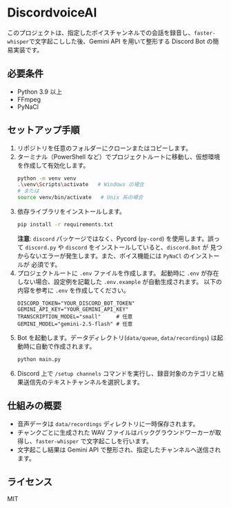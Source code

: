 # DiscordvoiceAI

このプロジェクトは、指定したボイスチャンネルでの会話を録音し、`faster-whisper`で文字起こしした後、Gemini API を用いて整形する Discord Bot の簡易実装です。

## 必要条件

- Python 3.9 以上
- FFmpeg
- PyNaCl

## セットアップ手順

1. リポジトリを任意のフォルダーにクローンまたはコピーします。
2. ターミナル（PowerShell など）でプロジェクトルートに移動し、仮想環境を作成して有効化します。
   ```bash
   python -m venv venv
   .\venv\Scripts\activate   # Windows の場合
   # または
   source venv/bin/activate   # Unix 系の場合
   ```
3. 依存ライブラリをインストールします。
   ```bash
   pip install -r requirements.txt
   ```
   **注意**: `discord` パッケージではなく、Pycord (`py-cord`) を使用します。誤って
   `discord.py` や `discord` をインストールしていると、`discord.Bot` が
   見つからないエラーが発生します。また、ボイス機能には `PyNaCl` のインストールが
   必須です。
4. プロジェクトルートに `.env` ファイルを作成します。
   起動時に `.env` が存在しない場合、設定例を記載した `.env.example` が自動生成されます。
   以下の内容を参考に `.env` を作成してください。
   ```
   DISCORD_TOKEN="YOUR_DISCORD_BOT_TOKEN"
   GEMINI_API_KEY="YOUR_GEMINI_API_KEY"
   TRANSCRIPTION_MODEL="small"     # 任意
   GEMINI_MODEL="gemini-2.5-flash" # 任意
   ```
5. Bot を起動します。データディレクトリ(`data/queue`, `data/recordings`) は起動時に自動で作成されます。
   ```bash
   python main.py
   ```
6. Discord 上で `/setup channels` コマンドを実行し、録音対象のカテゴリと結果送信先のテキストチャンネルを選択します。

## 仕組みの概要

- 音声データは `data/recordings` ディレクトリに一時保存されます。
- チャンクごとに生成された WAV ファイルはバックグラウンドワーカーが取得し、`faster-whisper` で文字起こしを行います。
- 文字起こし結果は Gemini API で整形され、指定したチャンネルへ送信されます。

## ライセンス

MIT
